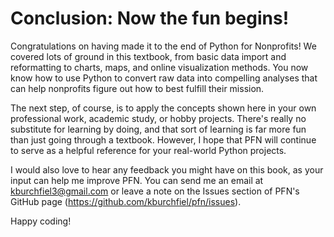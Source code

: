 # Conclusion: Now the fun begins!

Congratulations on having made it to the end of Python for Nonprofits! We covered lots of ground in this textbook, from basic data import and reformatting to charts, maps, and online visualization methods. You now know how to use Python to convert raw data into compelling analyses that can help nonprofits figure out how to best fulfill their mission. 

The next step, of course, is to apply the concepts shown here in your own professional work, academic study, or hobby projects. There's really no substitute for learning by doing, and that sort of learning is far more fun than just going through a textbook. However, I hope that PFN will continue to serve as a helpful reference for your real-world Python projects.

I would also love to hear any feedback you might have on this book, as your input can help me improve PFN. You can send me an email at kburchfiel3@gmail.com or leave a note on the Issues section of PFN's GitHub page (https://github.com/kburchfiel/pfn/issues).

Happy coding!